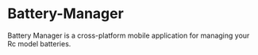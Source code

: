 # Battery-Manager
Battery Manager is a cross-platform mobile application for managing your Rc model batteries.
